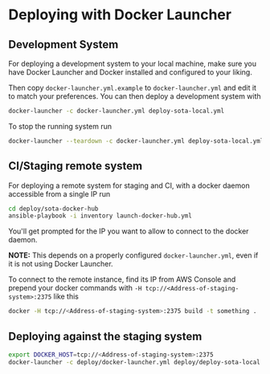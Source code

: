 # Deploying with Docker Launcher

## Development System

For deploying a development system to your local machine, make sure you have
Docker Launcher and Docker installed and configured to your liking.

Then copy `docker-launcher.yml.example` to `docker-launcher.yml` and edit it to
match your preferences. You can then deploy a development system with

```sh
docker-launcher -c docker-launcher.yml deploy-sota-local.yml
```

To stop the running system run

```sh
docker-launcher --teardown -c docker-launcher.yml deploy-sota-local.yml
```

## CI/Staging remote system

For deploying a remote system for staging and CI, with a docker daemon
accessible from a single IP run

```sh
cd deploy/sota-docker-hub
ansible-playbook -i inventory launch-docker-hub.yml
```

You'll get prompted for the IP you want to allow to connect to the docker daemon.

**NOTE:** This depends on a properly configured `docker-launcher.yml`, even if
it is not using Docker Launcher.

To connect to the remote instance, find its IP from AWS Console and prepend your
docker commands with `-H tcp://<Address-of-staging-system>:2375` like this

```sh
docker -H tcp://<Address-of-staging-system>:2375 build -t something .
```

## Deploying against the staging system

```sh
export DOCKER_HOST=tcp://<Address-of-staging-system>:2375
docker-launcher -c deploy/docker-launcher.yml deploy/deploy-sota-local.yml
```
